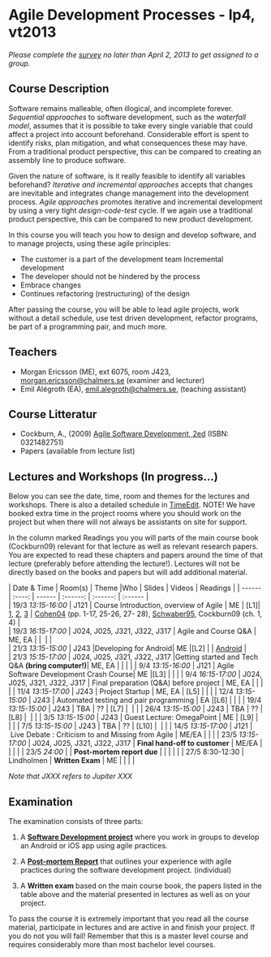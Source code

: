 # Agile Development Processes - lp4, vt2013

*Please complete the [survey](http://goo.gl/QyIHG) no later than April 2, 2013 to get assigned to a group.*

## Course Description
Software remains malleable, often illogical, and incomplete forever. *Sequential approaches* to software development, such as the *waterfall model*, assumes that it is possible to take every single variable that could affect a project into account beforehand. Considerable effort is spent to identify risks, plan mitigation, and what consequences these may have. From a traditional product perspective, this can be compared to creating an assembly line to produce software.

Given the nature of software, is it really feasible to identify all variables beforehand? *Iterative and incremental approaches* accepts that changes are inevitable and integrates change management into the development process. *Agile approaches* promotes iterative and incremental development by using a very tight *design-code-test* cycle. If we again use a traditional product perspective, this can be compared to new product development.

In this course you will teach you how to design and develop software, and to manage projects, using these agile principles:

- The customer is a part of the development team Incremental development 
- The developer should not be hindered by the process 
- Embrace changes 
- Continues refactoring (restructuring) of the design
 
After passing the course, you will be able to lead agile projects, work without a detail schedule, use test driven development, refactor programs, be part of a programming pair, and much more. 

## Teachers

- Morgan Ericsson (ME), ext 6075, room J423, morgan.ericsson@chalmers.se (examiner and lecturer)
- Emil Alégroth (EA), emil.alegroth@chalmers.se, (teaching assistant)

## Course Litteratur

- Cockburn, A., (2009) [Agile Software Development, 2ed](http://www.amazon.com/Agile-Software-Development-Cooperative-Game/dp/0321482751/ref=sr_1_3?ie=UTF8&qid=1300358686&sr=8-3) (ISBN: 0321482751)
- Papers (available from lecture list)

## Lectures and Workshops (In progress…)

Below you can see the date, time, room and themes for the lectures and workshops. There is also a detailed schedule in [TimeEdit]. NOTE! We have booked extra time in the project rooms where you should work on the project but when there will not always be assistants on site for support.

In the column marked Readings you you will parts of the main course book (Cockburn09) relevant for that lecture as well as relevant research papers. You are expected to read these chapters and papers around the time of that lecture (preferably before attending the lecture!). Lectures will not be directly based on the books and papers but will add additional material.

| Date & Time | Room(s) | Theme |Who | Slides | Videos | Readings | 
|  ------	| :----:	| ------	| :------: |  :------: | :------ |  
| 19/3 *13:15-16:00* | J121 | Course Introduction, overview of Agile | ME | [L1]| [1][V11], [2][V12], [3][V13] | [Cohen04][] (pp. 1-17, 25-26, 27- 28), [Schwaber95][],  Cockburn09 (ch. 1, 4) |  
| 19/3 *16:15-17:00* | J024, J025,  J321, J322, J317 | Agile and Course Q&A |  ME, EA | |  | |      
| 21/3 *13:15-15:00* | J243 |Developing for Android|  ME |[L2] | | [Android][] |  
| 21/3 *15:15-17:00* | J024, J025,  J321, J322, J317 |Getting started and Tech Q&A **(bring computer!)**|  ME, EA | | |  |
| 9/4 *13:15-16:00* | J121 | Agile Software Development Crash Course|  ME |[L3] |  |  |
| 9/4 *16:15-17:00* | J024, J025,  J321, J322, J317 | Final preparation (Q&A) before project | ME, EA | | | |
| 11/4 *13:15-17:00* | J243 | Project Startup | ME, EA | [L5] | |  |
| 12/4 *13:15-15:00* | J243 | Automated testing and pair programming | EA |[L6] | | |
| 19/4 *13:15-15:00* | J243 | TBA | ?? |  [L7] |  |  | 
| 26/4 *13:15-15:00* | J243 | TBA | ?? | [L8] |  |   |
| 3/5 *13:15-15:00* | J243 | Guest Lecture: OmegaPoint | ME | [L9] |  |  |
| 7/5 *13:15-15:00* | J243 | TBA | ?? | [L10] |  |  |
| 14/5 *13:15-17:00* | J121 | Live Debate : Criticism to and Missing from Agile | ME/EA | | |
| 23/5 *13:15-17:00* | J024, J025,  J321, J322, J317 | **Final hand-off to customer** | ME/EA | | |  | 
| 23/5 *24:00* | | **Post-mortem report due** | | | |  |
| 27/5 8:30-12:30 | Lindholmen | **Written Exam** | ME | | |  |

*Note that JXXX refers to Jupiter XXX*
 
[TimeEdit]: https://web.timeedit.se/chalmers_se/db1/public/r.html?sid=3&h=t&p=0.days%2C20130607.x&objects=201083.182&ox=0&types=0&fe=0
[Android]: http://developer.android.com/training/index.html
[Cohen04]: https://github.com/morganericsson/EDA397/blob/master/Papers/cohen_2004_intro_to_agile_methods.pdf?raw=true
[Schwaber95]: https://github.com/morganericsson/EDA397/blob/master/Papers/schwaber_1995_scrum_dev_process.pdf?raw=true

[V11]: http://svncs.lnu.se/cth/eda397_1_1.mp4
[V12]: http://svncs.lnu.se/cth/eda397_1_2.mp4
[V13]: http://svncs.lnu.se/cth/eda397_1_3.mp4

## Examination
The examination consists of three parts:

1. A **[Software Development project][SDP]** where you work in groups to develop an Android or iOS app using agile practices.

2. A  **[Post-mortem Report][PMR]** that outlines your experience with agile practices during the software development project. (individual)

3. A **Written exam**  based on the main course book, the papers listed in the table above and the material presented in lectures as well as on your project. 

To pass the course it is extremely important that you read all the course material, participate in lectures and are active in and finish your project. If you do not you will fail! Remember that this is a master level course and requires considerably more than most bachelor level courses.

[PMR]: http://lalala.com
[SDP]: http://lalala.com